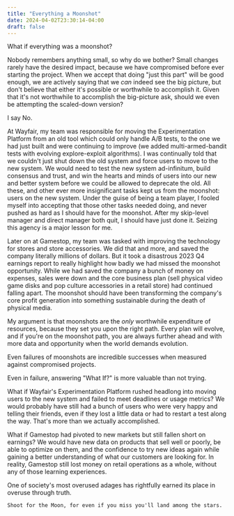 ```yaml
---
title: "Everything a Moonshot"
date: 2024-04-02T23:30:14-04:00
draft: false
---
```


What if everything was a moonshot?

Nobody remembers anything small, so why do we bother? Small changes rarely have the desired impact, because we have compromised before ever starting the project. When we accept that doing "just this part" will be good enough, we are actively saying that we _can_ indeed see the big picture, but don't believe that either it's possible or worthwhile to accomplish it. Given that it's not worthwhile to accomplish the big-picture ask, should we even be attempting the scaled-down version?

I say No.

At Wayfair, my team was responsible for moving the Experimentation Platform from an old tool which could only handle A/B tests, to the one we had just built and were continuing to improve (we added multi-armed-bandit tests with evolving explore-exploit algorithms). I was continually told that we couldn't just shut down the old system and force users to move to the new system. We would need to test the new system ad-infinitum, build consensus and trust, and win the hearts and minds of users into our new and better system before we could be allowed to deprecate the old. All these, and other ever more insignificant tasks kept us from the moonshot: users on the new system. Under the guise of being a team player, I fooled myself into accepting that those other tasks needed doing, and never pushed as hard as I should have for the moonshot. After my skip-level manager and direct manager both quit, I should have just done it. Seizing this agency is a major lesson for me.

Later on at Gamestop, my team was tasked with improving the technology for stores and store accessories. We did that and more, and saved the company literally millions of dollars. But it took a disastrous 2023 Q4 earnings report to really highlight how badly we had missed the moonshot opportunity. While we had saved the company a bunch of money on expenses, sales were down and the core business plan (sell physical video game disks and pop culture accessories in a retail store) had continued falling apart. The moonshot should have been transforming the company's core profit generation into something sustainable during the death of physical media.

My argument is that moonshots are the _only_ worthwhile expenditure of resources, because they set you upon the right path. Every plan will evolve, and if you're on the moonshot path, you are always further ahead and with more data and opportunity when the world demands evolution.

Even failures of moonshots are incredible successes when measured against compromised projects.

Even in failure, answering "What If?" is more valuable than not trying.

What if Wayfair's Experimentation Platform rushed headlong into moving users to the new system and failed to meet deadlines or usage metrics? We would probably have still had a bunch of users who were very happy and telling their friends, even if they lost a little data or had to restart a test along the way. That's more than we actually accomplished.

What if Gamestop had pivoted to new markets but still fallen short on earnings? We would have new data on products that sell well or poorly, be able to optimize on them, and the confidence to try new ideas again while gaining a better understanding of what our customers are looking for. In reality, Gamestop still lost money on retail operations as a whole, without any of those learning experiences.

One of society's most overused adages has rightfully earned its place in overuse through truth.

```
Shoot for the Moon, for even if you miss you'll land among the stars.
```
